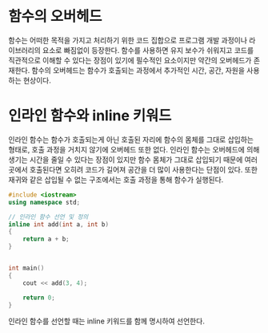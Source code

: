 # 함수의 오버헤드
함수는 어떠한 목적을 가지고 처리하기 위한 코드 집합으로 프로그램 개발 과정이나 라이브러리의 요소로 빠짐없이 등장한다. 함수를 사용하면 유지 보수가 쉬워지고 코드를 직관적으로 이해할 수 있다는 장점이 있기에 필수적인 요소이지만 약간의 오버헤드가 존재한다. 함수의 오버헤드는 함수가 호출되는 과정에서 추가적인 시간, 공간, 자원을 사용하는 현상이다.
# 인라인 함수와 inline 키워드
인라인 함수는 함수가 호출되는게 아닌 호출된 자리에 함수의 몸체를 그대로 삽입하는 형태로, 호출 과정을 거치지 않기에 오버헤드 또한 없다. 인라인 함수는 오버헤드에 의해 생기는 시간을 줄일 수 있다는 장점이 있지만 함수 몸체가 그대로 삽입되기 때문에 여러 곳에서 호출된다면 오히려 코드가 길어져 공간을 더 많이 사용한다는 단점이 있다. 또한 재귀와 같은 삽입될 수 없는 구조에서는 호출 과정을 통해 함수가 실행된다.


``` cpp
#include <iostream>
using namespace std;

// 인라인 함수 선언 및 정의
inline int add(int a, int b)
{
    return a + b;
}


int main()
{
    cout << add(3, 4);

    return 0;
}
```

인라인 함수를 선언할 때는 inline 키워드를 함께 명시하여 선언한다.